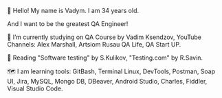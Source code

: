 👋 Hello! My name is Vadym. I am 34 years old.

And I want to be the greatest QA Engineer!

🌱 I’m currently studying on QA Course by Vadim Ksendzov, YouTube Channels: Alex Marshall, Artsiom Rusau QA Life, QA Start UP.

💬 Reading "Software testing" by S.Kulikov, "Testing.com" by R.Savin.

🗺️ I am learning tools: GitBash, Terminal Linux, DevTools, Postman, Soap UI, Jira, MySQL, Mongo DB, DBeaver, Android Studio, Charles, Fiddler, Visual Studio Code.
